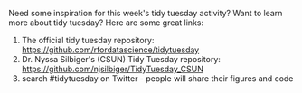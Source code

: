 Need some inspiration for this week's tidy tuesday activity? Want to learn more about tidy tuesday? Here are some great links:

1) The official tidy tuesday repository: https://github.com/rfordatascience/tidytuesday
2) Dr. Nyssa Silbiger's (CSUN) Tidy Tuesday repository: https://github.com/njsilbiger/TidyTuesday_CSUN
3) search #tidytuesday on Twitter - people will share their figures and code
